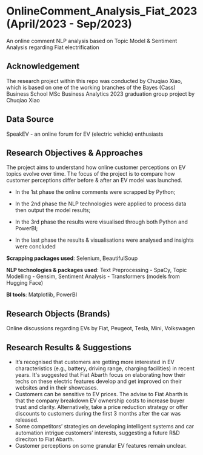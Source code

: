 # OnlineComment_Analysis_Fiat_2023 (April/2023 - Sep/2023)
An online comment NLP analysis based on Topic Model & Sentiment Analysis regarding Fiat electrification
## Acknowledgement
The research project within this repo was conducted by Chuqiao Xiao, which is based on one of the working branches of the Bayes (Cass) Business School MSc Business Analytics 2023 graduation group project by Chuqiao Xiao
## Data Source
SpeakEV - an online forum for EV (electric vehicle) enthusiasts
## Research Objectives & Approaches
The project aims to understand how online customer perceptions on EV topics evolve over time. The focus of the project is to compare how customer perceptions differ before & after an EV model was launched.

- In the 1st phase the online comments were scrapped by Python; 

- In the 2nd phase the NLP technologies were applied to process data then output the model results; 

- In the 3rd phase the results were visualised through both Python and PowerBI; 

- In the last phase the results & visualisations were analysed and insights were concluded

**Scrapping packages used**: Selenium, BeautifulSoup

**NLP technologies & packages used**: Text Preprocessing - SpaCy, Topic Modelling - Gensim, Sentiment Analysis - Transformers (models from Hugging Face)

**BI tools**: Matplotlib, PowerBI
## Research Objects (Brands)
Online discussions regarding EVs by Fiat, Peugeot, Tesla, Mini, Volkswagen
## Research Results & Suggestions
- It’s recognised that customers are getting more interested in EV characteristics (e.g., battery, driving range, charging facilities) in recent years. It's suggested that Fiat Abarth focus on elaborating how their techs on these electric features develop and get improved on their websites and in their showcases.
- Customers can be sensitive to EV prices. The advise to Fiat Abarth is that the company breakdown EV ownership costs to increase buyer trust and clarity. Alternatively, take a price reduction strategy or offer discounts to customers during the first 3 months after the car was released.
- Some competitors’ strategies on developing intelligent systems and car automation intrigue customers’ interests, suggesting a future R&D direciton to Fiat Abarth.
- Customer perceptions on some granular EV features remain unclear.

